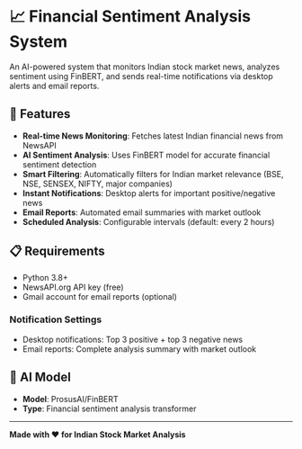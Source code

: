 # 📈 Financial Sentiment Analysis System

An AI-powered system that monitors Indian stock market news, analyzes sentiment using FinBERT, and sends real-time notifications via desktop alerts and email reports.

## 🚀 Features

- **Real-time News Monitoring**: Fetches latest Indian financial news from NewsAPI
- **AI Sentiment Analysis**: Uses FinBERT model for accurate financial sentiment detection
- **Smart Filtering**: Automatically filters for Indian market relevance (BSE, NSE, SENSEX, NIFTY, major companies)
- **Instant Notifications**: Desktop alerts for important positive/negative news
- **Email Reports**: Automated email summaries with market outlook
- **Scheduled Analysis**: Configurable intervals (default: every 2 hours)

## 📋 Requirements

- Python 3.8+
- NewsAPI.org API key (free)
- Gmail account for email reports (optional)

### Notification Settings

- Desktop notifications: Top 3 positive + top 3 negative news
- Email reports: Complete analysis summary with market outlook

## 🧠 AI Model

- **Model**: ProsusAI/FinBERT
- **Type**: Financial sentiment analysis transformer

---

**Made with ❤️ for Indian Stock Market Analysis**
